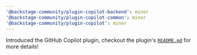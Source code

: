 ```yaml
---
'@backstage-community/plugin-copilot-backend': minor
'@backstage-community/plugin-copilot-common': minor
'@backstage-community/plugin-copilot': minor
---
```


Introduced the GitHub Copilot plugin, checkout the plugin's [`README.md`](https://github.com/backstage/community-plugins/tree/main/workspaces/copilot/plugins/copilot) for more details!
